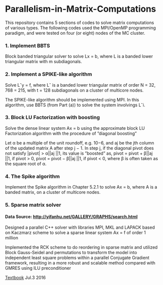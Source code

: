 # Parallelism-in-Matrix-Computations

This repository contains 5 sections of codes to solve matrix computations of various types. The following codes used the MPI/OpenMP programming paradigm, and were tested on four (or eight) nodes of the MC cluster.

### 1. Implement BBTS

Block banded triangular solver to solve Lx = b, where L is a banded lower triangular matrix with m subdiagonals.

### 2. Implement a SPIKE-like algorithm

Solve Lˆy = f, where Lˆ is a banded lower triangular matrix of order N = 32, 768 = 215, with t = 128 subdiagonals on a cluster of multicore nodes. 

The SPIKE-like algorithm should be implemented using MPI. In this algorithm, use BBTS (from Part (a)) to solve the system involvings Lˆi.


### 3. Block LU Factorization with boosting
Solve the dense linear system Ax = b using the approximate block LU Factorization algorithm with the procedure of ”diagonal boosting”

Let α be a multiple of the unit roundoff, e.g. 10−6, and aj be the jth column of the updated matrix A after step j − 1. In step j, if the diagonal pivot does not satisfy |pivot| > α||aj ||1, its value is ”boosted” as, pivot = pivot + β||aj ||1, if pivot > 0, pivot = pivot − β||aj ||1, if pivot < 0, where β is often taken as the square root of α.


### 4. The Spike algorithm
Implement the Spike algorithm in Chapter 5.2.1 to solve Ax = b, where A is a banded matrix, on a cluster of multicore nodes. 

### 5. Sparse matrix solver
#### Data Source: http://yifanhu.net/GALLERY/GRAPHS/search.html
Designed a parallel C++ solver with libraries MPI, MKL and LAPACK based on Kaczmarz scheme to solve a sparse linear system Ax = f of order 1 million

Implemented the RCK scheme to do reordering in sparse matrix and utilized Block Gauss-Seidel and permutations to transform the model into independent least square problems within a parallel Conjugate Gradient framework, resulting in a more robust and scalable method compared with GMRES using ILU preconditioner




[Textbook](http://link.springer.com/book/10.1007%2F978-94-017-7188-7)
Jul.3 2016
